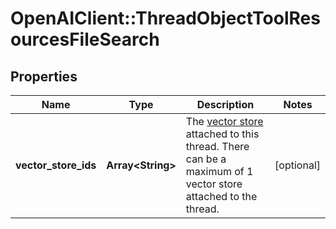 # OpenAIClient::ThreadObjectToolResourcesFileSearch

## Properties
Name | Type | Description | Notes
------------ | ------------- | ------------- | -------------
**vector_store_ids** | **Array&lt;String&gt;** | The [vector store](/docs/api-reference/vector-stores/object) attached to this thread. There can be a maximum of 1 vector store attached to the thread.  | [optional] 

